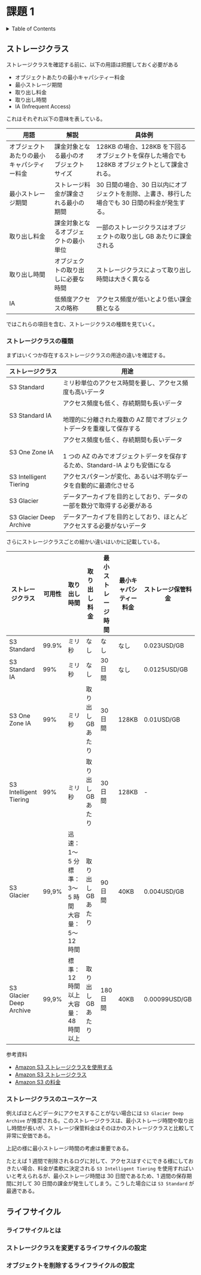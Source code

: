 # 課題 1

<!-- START doctoc generated TOC please keep comment here to allow auto update -->
<!-- DON'T EDIT THIS SECTION, INSTEAD RE-RUN doctoc TO UPDATE -->
<details>
<summary>Table of Contents</summary>

- [ストレージクラス](#%E3%82%B9%E3%83%88%E3%83%AC%E3%83%BC%E3%82%B8%E3%82%AF%E3%83%A9%E3%82%B9)
  - [ストレージクラスの種類](#%E3%82%B9%E3%83%88%E3%83%AC%E3%83%BC%E3%82%B8%E3%82%AF%E3%83%A9%E3%82%B9%E3%81%AE%E7%A8%AE%E9%A1%9E)
  - [ストレージクラスのユースケース](#%E3%82%B9%E3%83%88%E3%83%AC%E3%83%BC%E3%82%B8%E3%82%AF%E3%83%A9%E3%82%B9%E3%81%AE%E3%83%A6%E3%83%BC%E3%82%B9%E3%82%B1%E3%83%BC%E3%82%B9)
- [ライフサイクル](#%E3%83%A9%E3%82%A4%E3%83%95%E3%82%B5%E3%82%A4%E3%82%AF%E3%83%AB)
  - [ライフサイクルとは](#%E3%83%A9%E3%82%A4%E3%83%95%E3%82%B5%E3%82%A4%E3%82%AF%E3%83%AB%E3%81%A8%E3%81%AF)
  - [ストレージクラスを変更するライフサイクルの設定](#%E3%82%B9%E3%83%88%E3%83%AC%E3%83%BC%E3%82%B8%E3%82%AF%E3%83%A9%E3%82%B9%E3%82%92%E5%A4%89%E6%9B%B4%E3%81%99%E3%82%8B%E3%83%A9%E3%82%A4%E3%83%95%E3%82%B5%E3%82%A4%E3%82%AF%E3%83%AB%E3%81%AE%E8%A8%AD%E5%AE%9A)
  - [オブジェクトを削除するライフライクルの設定](#%E3%82%AA%E3%83%96%E3%82%B8%E3%82%A7%E3%82%AF%E3%83%88%E3%82%92%E5%89%8A%E9%99%A4%E3%81%99%E3%82%8B%E3%83%A9%E3%82%A4%E3%83%95%E3%83%A9%E3%82%A4%E3%82%AF%E3%83%AB%E3%81%AE%E8%A8%AD%E5%AE%9A)

</details>
<!-- END doctoc generated TOC please keep comment here to allow auto update -->

## ストレージクラス

ストレージクラスを確認する前に、以下の用語は把握しておく必要がある

- オブジェクトあたりの最小キャパシティー料金
- 最小ストレージ期間
- 取り出し料金
- 取り出し時間
- IA (Infrequent Access)

これはそれぞれ以下の意味を表している。

| 用語                                       | 解説                                   | 具体例                                                                                           |
| ------------------------------------------ | -------------------------------------- | ------------------------------------------------------------------------------------------------ |
| オブジェクトあたりの最小キャパシティー料金 | 課金対象となる最小のオブジェクトサイズ | 128KB の場合、128KB を下回るオブジェクトを保存した場合でも 128KB オブジェクトとして課金される。  |
| 最小ストレージ期間                         | ストレージ料金が課金される最小の期間   | 30 日間の場合、30 日以内にオブジェクトを削除、上書き、移行した場合でも 30 日間の料金が発生する。 |
| 取り出し料金                               | 課金対象となるオブジェクトの最小単位   | 一部のストレージクラスはオブジェクトの取り出し GB あたりに課金される                             |
| 取り出し時間                               | オブジェクトの取り出しに必要な時間     | ストレージクラスによって取り出し時間は大きく異なる                                               |
| IA                                         | 低頻度アクセスの略称                   | アクセス頻度が低いとより低い課金額となる                                                         |

ではこれらの項目を含む、ストレージクラスの種類を見ていく。

### ストレージクラスの種類

まずはいくつか存在するストレージクラスの用途の違いを確認する。

| ストレージクラス        | 用途                                                                                                                           |
| ----------------------- | ------------------------------------------------------------------------------------------------------------------------------ |
| S3 Standard             | ミリ秒単位のアクセス時間を要し、アクセス頻度も高いデータ                                                                       |
| S3 Standard IA          | アクセス頻度も低く、存続期間も長いデータ<br><br>地理的に分離された複数の AZ 間でオブジェクトデータを重複して保存する           |
| S3 One Zone IA          | アクセス頻度も低く、存続期間も長いデータ<br><br>1 つの AZ のみでオブジェクトデータを保存するため、Standard-IA よりも安価になる |
| S3 Intelligent Tiering  | アクセスパターンが変化、あるいは不明なデータを自動的に最適化させる                                                             |
| S3 Glacier              | データアーカイブを目的としており、データの一部を数分で取得する必要がある                                                       |
| S3 Glacier Deep Archive | データアーカイブを目的としており、ほとんどアクセスする必要がないデータ                                                         |

さらにストレージクラスごとの細かい違いはいかに記載している。

| ストレージクラス        | 可用性 | 取り出し時間                                           | 取り出し料金       | 最小ストレージ時間 | 最小キャパシティー料金 | ストレージ保管料金 |
| ----------------------- | ------ | ------------------------------------------------------ | ------------------ | ------------------ | ---------------------- | ------------------ |
| S3 Standard             | 99.9%  | ミリ秒                                                 | なし               | なし               | なし                   | 0.023USD/GB        |
| S3 Standard IA          | 99%    | ミリ秒                                                 | なし               | 30 日間            | なし                   | 0.0125USD/GB       |
| S3 One Zone IA          | 99%    | ミリ秒                                                 | 取り出し GB あたり | 30 日間            | 128KB                  | 0.01USD/GB         |
| S3 Intelligent Tiering  | 99%    | ミリ秒                                                 | 取り出し GB あたり | 30 日間            | 128KB                  | -                  |
| S3 Glacier              | 99,9%  | 迅速：1〜5 分<br>標準：3〜5 時間<br>大容量：5〜12 時間 | 取り出し GB あたり | 90 日間            | 40KB                   | 0.004USD/GB        |
| S3 Glacier Deep Archive | 99,9%  | 標準：12 時間以上<br>大容量：48 時間以上               | 取り出し GB あたり | 180 日間           | 40KB                   | 0.00099USD/GB      |

参考資料

- [Amazon S3 ストレージクラスを使用する](https://docs.aws.amazon.com/ja_jp/AmazonS3/latest/userguide/storage-class-intro.html)
- [Amazon S3 ストレージクラス](https://aws.amazon.com/jp/s3/storage-classes/)
- [Amazon S3 の料金](https://aws.amazon.com/jp/s3/pricing/)

### ストレージクラスのユースケース

例えばほとんどデータにアクセスすることがない場合には `S3 Glacier Deep Archive` が推奨される。このストレージクラスは、最小ストレージ時間や取り出し時間が長いが、ストレージ保管料金はそのほかのストレージクラスと比較して非常に安価である。

上記の様に最小ストレージ時間の考慮は重要である。

たとえば 1 週間で削除されるログに対して、アクセスはすぐにできる様にしておきたい場合、料金が柔軟に決定される `S3 Intelligent Tiering` を使用すればいいと考えられるが、最小ストレージ時間は 30 日間であるため、1 週間の保存期間に対して 30 日間の課金が発生してしまう。こうした場合には `S3 Standard` が最適である。

## ライフサイクル

### ライフサイクルとは

### ストレージクラスを変更するライフサイクルの設定

### オブジェクトを削除するライフライクルの設定
